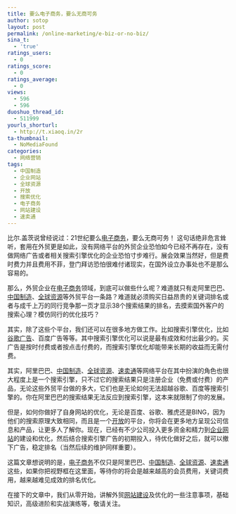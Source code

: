 ```yaml
---
title: 要么电子商务，要么无商可务
author: sotop
layout: post
permalink: /online-marketing/e-biz-or-no-biz/
sina_t:
  - 'true'
ratings_users:
  - 0
ratings_score:
  - 0
ratings_average:
  - 0
views:
  - 596
  - 596
duoshuo_thread_id:
  - 511999
yourls_shorturl:
  - http://t.xiaoq.in/2r
ta-thumbnail:
  - NoMediaFound
categories:
  - 网络营销
tags:
  - 中国制造
  - 企业网站
  - 全球资源
  - 开放
  - 搜索优化
  - 电子商务
  - 网站建设
  - 速卖通
---
```

比尔.盖茨说曾经说过：21世纪要么<span class='wp_keywordlink_affiliate'><a href="http://blog.xiaoq.in/tag/%e7%94%b5%e5%ad%90%e5%95%86%e5%8a%a1/" title="查看电子商务中的全部文章" target="_blank">电子商务</a></span>，要么无商可务！ 这句话绝非危言耸听，套用在外贸更是如此，没有网络平台的外贸企业恐怕如今已经不再存在，没有做网络广告或者相关搜索引擎优化的企业恐怕寸步难行。展会效果当然好，但是费时费力并且费用不菲，登门拜访恐怕很难付诸现实，在国外设立办事处也不是那么容易的。

那么，外贸企业在<span class='wp_keywordlink_affiliate'><a href="http://blog.xiaoq.in/tag/%e7%94%b5%e5%ad%90%e5%95%86%e5%8a%a1/" title="查看电子商务中的全部文章" target="_blank">电子商务</a></span>领域，到底可以做些什么呢？难道就只有走阿里巴巴、<span class='wp_keywordlink_affiliate'><a href="http://blog.xiaoq.in/tag/%e4%b8%ad%e5%9b%bd%e5%88%b6%e9%80%a0/" title="查看中国制造中的全部文章" target="_blank">中国制造</a></span>、<span class='wp_keywordlink_affiliate'><a href="http://blog.xiaoq.in/tag/%e5%85%a8%e7%90%83%e8%b5%84%e6%ba%90/" title="查看全球资源中的全部文章" target="_blank">全球资源</a></span>等外贸平台一条路？难道就必须购买日益昂贵的关键词排名或者与成千上万的同行竞争那一页才显示38个搜索结果的排名，去摸索国外客户的搜索心理？模仿同行的优化技巧？

其实，除了这些个平台，我们还可以在很多地方做工作。比如搜索引擎优化，比如<span class='wp_keywordlink'><a href="http://blog.xiaoq.in/google-adwords/" title="谷歌广告" target="_blank">谷歌广告</a></span>、百度广告等等。其中搜索引擎优化可以说是最有成效和付出最少的。买广告是按时付费或者按点击付费的，而搜索引擎优化却能带来长期的收益而无需付费。

其实，阿里巴巴、<span class='wp_keywordlink_affiliate'><a href="http://blog.xiaoq.in/tag/%e4%b8%ad%e5%9b%bd%e5%88%b6%e9%80%a0/" title="查看中国制造中的全部文章" target="_blank">中国制造</a></span>、<span class='wp_keywordlink_affiliate'><a href="http://blog.xiaoq.in/tag/%e5%85%a8%e7%90%83%e8%b5%84%e6%ba%90/" title="查看全球资源中的全部文章" target="_blank">全球资源</a></span>、<span class='wp_keywordlink_affiliate'><a href="http://blog.xiaoq.in/tag/%e9%80%9f%e5%8d%96%e9%80%9a/" title="查看速卖通中的全部文章" target="_blank">速卖通</a></span>等网络平台在其中扮演的角色也很大程度上是一个搜索引擎，只不过它的搜索结果只是注册企业（免费或付费）的产品，无论这些外贸平台做的多大，它们也是无论如何无法超越谷歌、百度等搜索引擎的。你在阿里巴巴的搜索结果无法反应到搜索引擎，这本来就限制了你的发展。

但是，如何你做好了自身网站的优化，无论是百度、谷歌、雅虎还是BING，因为他们的搜索原理大致相同，而且是一个<span class='wp_keywordlink_affiliate'><a href="http://blog.xiaoq.in/tag/%e5%bc%80%e6%94%be/" title="查看开放中的全部文章" target="_blank">开放</a></span>的平台，你将会在更多地方呈现公司信息和产品，让更多人了解你。现在，已经有不少公司投入更多资金和精力到<span class='wp_keywordlink_affiliate'><a href="http://blog.xiaoq.in/tag/%e4%bc%81%e4%b8%9a%e7%bd%91%e7%ab%99/" title="查看企业网站中的全部文章" target="_blank">企业网站</a></span>的建设和优化，然后结合搜索引擎广告的初期投入，待优化做好之后，就可以撤下广告，稳定排名（当然后续的维护同样重要）。

这篇文章想说明的是，<span class='wp_keywordlink_affiliate'><a href="http://blog.xiaoq.in/tag/%e7%94%b5%e5%ad%90%e5%95%86%e5%8a%a1/" title="查看电子商务中的全部文章" target="_blank">电子商务</a></span>不仅只是阿里巴巴、<span class='wp_keywordlink_affiliate'><a href="http://blog.xiaoq.in/tag/%e4%b8%ad%e5%9b%bd%e5%88%b6%e9%80%a0/" title="查看中国制造中的全部文章" target="_blank">中国制造</a></span>、<span class='wp_keywordlink_affiliate'><a href="http://blog.xiaoq.in/tag/%e5%85%a8%e7%90%83%e8%b5%84%e6%ba%90/" title="查看全球资源中的全部文章" target="_blank">全球资源</a></span>、<span class='wp_keywordlink_affiliate'><a href="http://blog.xiaoq.in/tag/%e9%80%9f%e5%8d%96%e9%80%9a/" title="查看速卖通中的全部文章" target="_blank">速卖通</a></span>这些，如果你把视野框在这里面，等待你的将会是越来越高的会员费用，关键词费用，越来越难见成效的排名优化。

在接下的文章中，我们从零开始，讲解外贸<span class='wp_keywordlink_affiliate'><a href="http://blog.xiaoq.in/tag/%e7%bd%91%e7%ab%99%e5%bb%ba%e8%ae%be/" title="查看网站建设中的全部文章" target="_blank">网站建设</a></span>及优化的一些注意事项，基础知识，高级进阶和实战演练等，敬请关注。